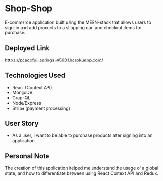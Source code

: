 # Shop-Shop

E-commerce application built using the MERN-stack that allows users to sign-in and add products to a shopping cart and checkout items for purchase.

## Deployed Link

https://peaceful-springs-45091.herokuapp.com/

## Technologies Used

* React (Context API)
* MongoDB
* GraphQL
* Node/Express
* Stripe (payment processing)

## User Story

* As a user, I want to be able to purchase products after signing into an application.

## Personal Note

The creation of this application helped me understand the usage of a global state, and how to differentiate between using React Context API and Redux.

